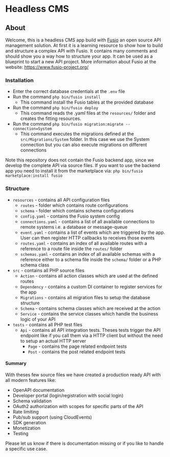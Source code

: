
# Headless CMS

## About

Welcome, this is a headless CMS app build with [Fusio](https://github.com/apioo/fusio)
an open source API management solution. At first it is a learning resource to
show how to build and structure a complex API with Fusio. It contains many
comments and should show you a way how to structure your app. It can be used as
a blueprint to start a new API project. More information about Fusio at the
website: https://www.fusio-project.org/

### Installation

* Enter the correct database credentials at the `.env` file
* Run the command `php bin/fusio install`
  * This command install the Fusio tables at the provided database
* Run the command `php bin/fusio deploy`
  * This command reads the .yaml files at the `resources/` folder and creates
    the fitting resources.
* Run the command `php bin/fusio migration:migrate --connection=System`
  * This command executes the migrations defined at the `src/Migrations/System`
    folder. In this case we use the System connection but you can also execute
    migrations on different connections 

Note this repository does not contain the Fusio backend app, since we develop
the complete API via source files. If you want to use the backend app you need
to install it from the marketplace via: `php bin/fusio marketplace:install fusio`

### Structure

* `resources` - contains all API configuration files
  * `routes` - folder which contains route configurations
  * `schema` - folder which contains schema configurations
  * `config.yaml` - contains the Fusio system config
  * `connections.yaml` - contains a list of all available connections to remote systems i.e. a database or message-queue
  * `event.yaml` - contains a list of events which are triggered by the app. User can then register HTTP callbacks to receives those events
  * `routes.yaml` - contains an index of all available routes with a reference to a route file inside the `routes/` folder
  * `schemas.yaml` - contains an index of all available schemas with a reference either to a schema file inside the `schema/` folder or a PHP schema class
* `src` - contains all PHP source files
  * `Action` - contains all action classes which are used at the defined routes
  * `Dependency` - contains a custom DI container to register services for the app
  * `Migrations` - contains all migration files to setup the database structure
  * `Schema` - contains schema classes which are received at the action
  * `Service` - contains the service classes which handle the business logic of your API
* `tests` - contains all PHP test files
  * `Api` - contains all API integration tests. Theses tests trigger the API endpoint like if you call them via a HTTP client but without the need to setup an actual HTTP server
    * `Page` - contains the page related endpoint tests
    * `Post` - contains the post related endpoint tests

#### Summary

With theses few source files we have created a production ready API with all
modern features like:

* OpenAPI documentation
* Developer portal (login/registration with social login)
* Schema validation
* OAuth2 authorization with scopes for specific parts of the API
* Rate limiting
* Pub/sub support (using CloudEvents)
* SDK generation
* Monetization
* Testing

Please let us know if there is documentation missing or if you like to handle
a specific use case.
